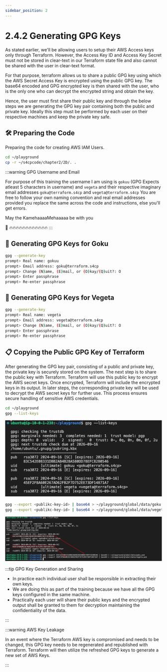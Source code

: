 ```yaml
---
sidebar_position: 2
---
```


# 2.4.2 Generating GPG Keys

As stated earlier, we'll be allowing users to setup their AWS Access keys only through Terraform. However, the Access Key ID and Access Key Secret must not be stored in clear-text in our Terraform state file and also cannot be shared with the user in clear-text format.

For that purpose, terraform allows us to share a public GPG key using which the AWS Secret Access Key is encrypted using the public GPG key. The base64 encoded and GPG encrypted key is then shared with the user, who is the only one who can decrypt the encrypted string and obtain the key.

Hence, the user must first share their public key and through the below steps we are generating the GPG key pair containing both the public and private key. Ideally this step must be performed by each user on their respective machines and keep the private key safe.

## 🛠️ Preparing the Code

Preparing the code for creating AWS IAM Users.

```bash
cd ~/playground
cp -r ~/s4cpcode/chapter2/2D/. .
```

:::warning GPG Username and Email

For purpose of this training the username I am using is `gokuu` (GPG Expects atleast 5 characters in username) and `vegeta` and their respective imaginary email addresses `goku@terraform.s4cp` and `vegeta@terraform.s4cp` 
You are free to follow your own naming convention and real email addresses provided you replace the same across the code and instructions, else you'll get errors.

May the KamehaaaaMehaaaaa be with you

👐 🔥🔥🔥🔥🔥🔥🔥🔥🔥🔥🔥🔥
:::

## 🔑 Generating GPG Keys for Goku

```bash
gpg --generate-key
prompt> Real name: gokuu
prompt> Email address: goku@terraform.s4cp
prompt> Change (N)ame, (E)mail, or (O)kay/(Q)uit?: O
prompt> Enter passphrase
prompt> Re-enter passphrase
```

## 🔑 Generating GPG Keys for Vegeta

```bash
gpg --generate-key
prompt> Real name: vegeta
prompt> Email address: vegeta@terraform.s4cp
prompt> Change (N)ame, (E)mail, or (O)kay/(Q)uit?: O
prompt> Enter passphrase
prompt> Re-enter passphrase
```

## 📋 Copying the Public GPG Key of Terraform

After generating the GPG key pair, consisting of a public and private key, the private key is securely stored on the system. The next step is to share the public key with Terraform. Terraform will use this public key to encrypt the AWS secret keys. Once encrypted, Terraform will include the encrypted keys in its output. In later steps, the corresponding private key will be used to decrypt the AWS secret keys for further use. This process ensures secure handling of sensitive AWS credentials.

```bash
cd ~/playground
gpg --list-keys
```

![](img/listing_gpg_keys.png)

```bash
gpg --export <publikc-key-id> | base64 > ~/playground/global/data/goku.pub
gpg --export <publikc-key-id> | base64 > ~/playground/global/data/vegeta.pub
```

![](img/exporting_gpg_keys.png)

:::tip GPG Key Generation and Sharing

- In practice each individual user shall be responsible in extracting their own keys.
- We are doing this as part of the training because we have all the GPG keys configured in the same machine.
- Practically each user will share their public keys and the encrypted output shall be granted to them for decryption maintaining the confidentiality of the data.

:::

:::warning AWS Key Leakage

In an event where the Terraform AWS key is compromised and needs to be changed, this GPG key needs to be regenerated and republished with Terraform.
Terraform will then utilize the refreshed GPG keys to generate a new set of AWS Keys.

:::
